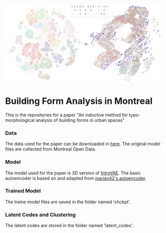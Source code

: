 ![alt text](cluster-map_high_res.jpg)
# Building Form Analysis in Montreal
This is the repositories for a paper "An inductive method for typo-morphological analysis of building forms in urban spaces"


### Data
The data used for the paper can be downloaded in [here](https://drive.google.com/drive/folders/1ugE-CQ7VHsQpmfLftqvMPSeP41j8A0bu?usp=share_link).
The original model files are collected from Montreal Open Data.

### Model
The model used for the paper is 3D version of [IntroVAE](https://github.com/hhb072/IntroVAE). The basic autoencoder is based on and adapted from [marian42's autoencoder]( https://github.com/marian42/shapegan).

### Trained Model
The traine model files are saved in the folder named 'chckpt'.

### Latent Codes and Clustering
The latent codes are stored in the folder named 'latent_codes'.
